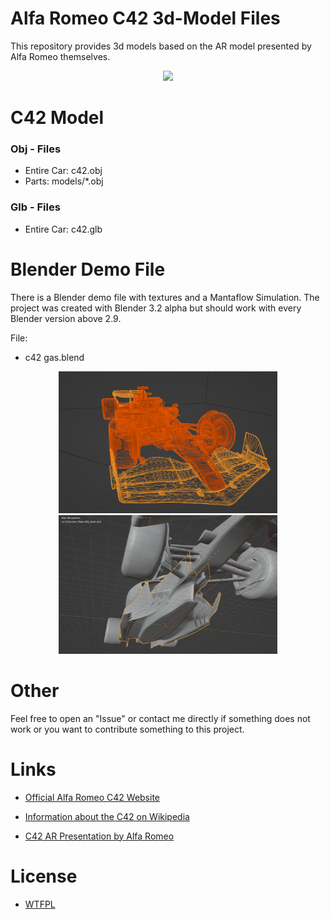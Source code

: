 # Alfa Romeo C42 3d-Model Files
This repository provides 3d models based on the AR model presented by Alfa Romeo themselves.
<p align="center">
<img src="docs/prev3.gif" />
</p>

C42 Model
=======

### Obj - Files
- Entire Car: c42.obj
- Parts: models/*.obj

### Glb - Files
- Entire Car: c42.glb

Blender Demo File
=======
There is a Blender demo file with textures and a Mantaflow Simulation. The project was created with Blender 3.2 alpha but should work with every Blender version above 2.9.

File: 
- c42 gas.blend

<p align="center">
<img width="350px" src="docs/prev2.png" />
<img width="350px" src="docs/prev1.png" />
</p>

Other
=======
Feel free to open an "Issue" or contact me directly if something does not work or you want to contribute something to this project.

Links
=======
- [Official Alfa Romeo C42 Website](https://www.sauber-group.com/motorsport/formula-1/c42/)

- [Information about the C42 on Wikipedia](https://en.wikipedia.org/wiki/Alfa_Romeo_C42)

- [C42 AR Presentation by Alfa Romeo](https://viewer.jig.space/?p=0003&jig=1OeRwjw7&shad=1)

License
======
- [WTFPL](LICENSE.md)

